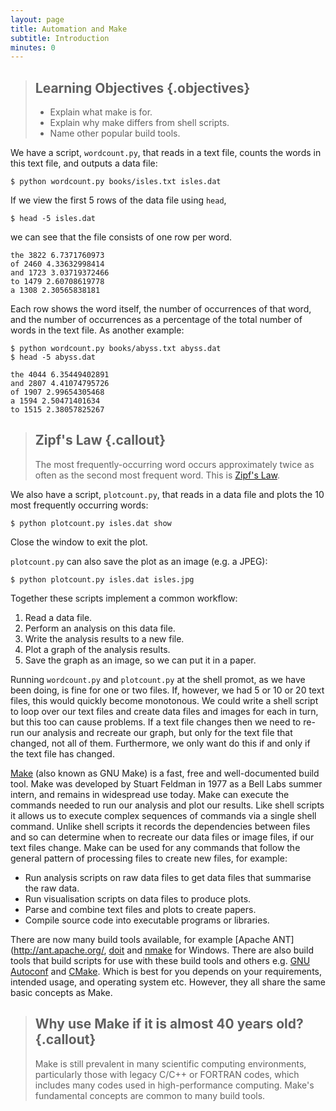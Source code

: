 ```yaml
---
layout: page
title: Automation and Make
subtitle: Introduction
minutes: 0
---
```


> ## Learning Objectives {.objectives}
>
> * Explain what make is for.
> * Explain why make differs from shell scripts.
> * Name other popular build tools.

We have a script, `wordcount.py`, that reads in a text file, counts the words in this text file, and outputs a data file:

~~~ {.bash}
$ python wordcount.py books/isles.txt isles.dat
~~~

If we view the first 5 rows of the data file using `head`,

~~~ {.bash}
$ head -5 isles.dat
~~~

we can see that the file consists of one row per word. 

~~~ {.output}
the 3822 6.7371760973
of 2460 4.33632998414
and 1723 3.03719372466
to 1479 2.60708619778
a 1308 2.30565838181
~~~

Each row shows the word itself, the number of occurrences of that word, and the number of occurrences as a percentage of the total number of words in the text file. As another example:

~~~ {.bash}
$ python wordcount.py books/abyss.txt abyss.dat
$ head -5 abyss.dat
~~~

~~~ {.output}
the 4044 6.35449402891
and 2807 4.41074795726
of 1907 2.99654305468
a 1594 2.50471401634
to 1515 2.38057825267
~~~

> ## Zipf's Law {.callout}
>
> The most frequently-occurring word occurs approximately twice as often as the second most frequent word. This is [Zipf's Law](http://en.wikipedia.org/wiki/Zipf%27s_law).

We also have a script, `plotcount.py`, that reads in a data file and plots the 10 most frequently occurring words:

~~~ {.bash}
$ python plotcount.py isles.dat show
~~~

Close the window to exit the plot.

`plotcount.py` can also save the plot as an image (e.g. a JPEG):

~~~ {.bash}
$ python plotcount.py isles.dat isles.jpg
~~~

Together these scripts implement a common workflow:

1.  Read a data file.
2.  Perform an analysis on this data file.
3.  Write the analysis results to a new file.
4.  Plot a graph of the analysis results.
5.  Save the graph as an image, so we can put it in a paper.

Running `wordcount.py` and `plotcount.py` at the shell promot, as we have been doing, is fine for one or two files. If, however, we had 5 or 10 or 20 text files, this would quickly become monotonous. We could write a shell script to loop over our text files and create data files and images for each in turn, but this too can cause problems. If a text file changes then we need to re-run our analysis and recreate our graph, but only for the text file that changed, not all of them. Furthermore, we only want do this if and only if the text file has changed.

[Make](http://www.gnu.org/software/make/) (also known as GNU Make) is a fast, free and well-documented build tool. Make was developed by Stuart Feldman in 1977 as a Bell Labs summer intern, and remains in widespread use today. Make can execute the commands needed to run our analysis and plot our results. Like shell scripts it allows us to execute complex sequences of commands via a single shell command. Unlike shell scripts it records the dependencies between files and so can determine when to recreate our data files or image files, if our text files change. Make can be used for any commands that follow the general pattern of processing files to create new files, for example:

* Run analysis scripts on raw data files to get data files that summarise the raw data.
* Run visualisation scripts on data files to produce plots.
* Parse and combine text files and plots to create papers.
* Compile source code into executable programs or libraries.

There are now many build tools available, for example [Apache ANT](http://ant.apache.org/, [doit](http://pydoit.org/) and [nmake](https://msdn.microsoft.com/en-us/library/dd9y37ha.aspx) for Windows. There are also build tools that build scripts for use with these build tools and others e.g. [GNU Autoconf](http://www.gnu.org/software/autoconf/autoconf.html) and [CMake](http://www.cmake.org/). Which is best for you depends on your requirements, intended usage, and operating system etc. However, they all share the same basic concepts as Make.

> ## Why use Make if it is almost 40 years old? {.callout}
>
> Make is still prevalent in many scientific computing environments, particularly those with legacy C/C++ or FORTRAN codes, which includes many codes used in high-performance computing.
> Make's fundamental concepts are common to many build tools.
